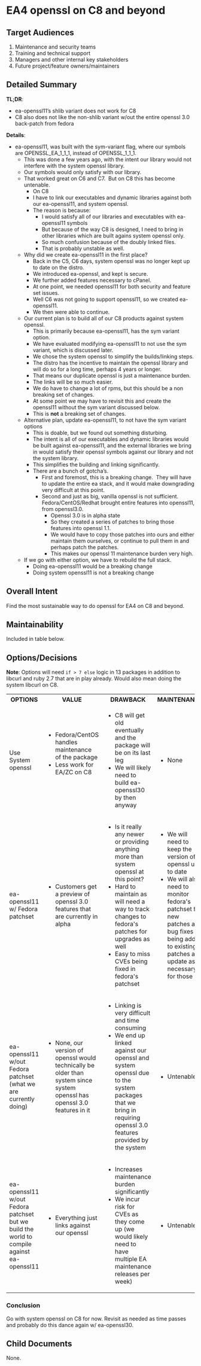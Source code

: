 # EA4 openssl on C8 and beyond

## Target Audiences

1. Maintenance and security teams
2. Training and technical support
3. Managers and other internal key stakeholders
4. Future project/feature owners/maintainers

## Detailed Summary

**TL;DR**:

* ea-openssl11’s shlib variant does not work for C8
* C8 also does not like the non-shlib variant w/out the entire openssl 3.0 back-patch from fedora

**Details**:

*   ea-openssl11, was built with the sym-variant flag, where our symbols are OPENSSL\_EA\_1\_1\_1, instead of OPENSSL\_1\_1\_1.
    *   This was done a few years ago, with the intent our library would not interfere with the system openssl library.
    *   Our symbols would only satisfy with our library.
    *   That worked great on C6 and C7.  But on C8 this has become untenable.
        *   On C8
        *   I have to link our executables and dynamic libraries against both our ea-openssl11, and system openssl.
        *   The reason is because:
            *   I would satisfy all of our libraries and executables with ea-openssl11 symbols
            *   But because of the way C8 is designed, I need to bring in other libraries which are built agains system openssl only.
            *   So much confusion because of the doubly linked files.
            *   That is probably unstable as well.
    *   Why did we create ea-openssl11 in the first place?
        *   Back in the C5, C6 days, system openssl was no longer kept up to date on the distro.
        *   We introduced ea-openssl, and kept is secure.
        *   We further added features necessary to cPanel.
        *   At one point, we needed openssl11 for both security and feature set issues.
        *   Well C6 was not going to support openssl11, so we created ea-openssl11.
        *   We then were able to continue.
    *   Our current plan is to build all of our C8 products against system openssl.
        *   This is primarily because ea-openssl11, has the sym variant option.
        *   We have evaluated modifying ea-openssl11 to not use the sym variant, which is discussed later.
        *   We chose the system openssl to simplify the builds/linking steps.
        *   The distro has the incentive to maintain the openssl library and will do so for a long time, perhaps 4 years or longer.
        *   That means our duplicate openssl is just a maintenance burden.
        *   The links will be so much easier.
        *   We do have to change a lot of rpms, but this should be a non breaking set of changes.
        *   At some point we may have to revisit this and create the openssl11 without the sym variant discussed below.
        *   This is **not** a breaking set of changes.
    *   Alternative plan, update ea-openssl11, to not have the sym variant options
        *   This is doable, but we found out something disturbing.
        *   The intent is all of our executables and dynamic libraries would be built against ea-openssl11, and the external libraries we bring in would satisfy their openssl symbols against our library and not the system library.
        *   This simplifies the building and linking significantly.
        *   There are a bunch of gotcha’s.
            *   First and foremost, this is a breaking change.  They will have to update the entire ea stack, and it would make downgrading very difficult at this point.
            *   Second and just as big, vanilla openssl is not sufficient.  Fedora/CentOS/Redhat brought entire features into openssl11, from openssl3.0.
                *   Openssl 3.0 is in alpha state
                *   So they created a series of patches to bring those features into openssl 1.1.
                *   We would have to copy those patches into ours and either maintain them ourselves, or continue to pull them in and perhaps patch the patches.
                *   This makes our openssl 11 maintenance burden very high.
    *   If we go with either option, we have to rebuild the full stack.
        *   Doing ea-openssl11 would be a breaking change
        *   Doing system openssl11 is not a breaking change

## Overall Intent

Find the most sustainable way to do openssl for EA4 on C8 and beyond.

## Maintainability

Included in table below.

## Options/Decisions

**Note**: Options will need `if > 7 else` logic in 13 packages in addition to libcurl and ruby 2.7 that are in play already. Would also mean doing the system libcurl on C8.

<!-- from wiki’s “View Storage Format” -->
<table><colgroup><col /><col /><col /><col /><col /></colgroup>
<tbody>
<tr>
<th>OPTIONS</th>
<th>VALUE</th>
<th>DRAWBACK</th>
<th>MAINTENANCE</th>
<th>DECISION</th></tr>
<tr>
<td>Use System openssl</td>
<td>
<ul>
<li>Fedora/CentOS handles maintenance of the package</li>
<li>Less work for EA/ZC on C8</li></ul>
<p><br /></p></td>
<td>
<ul>
<li>C8 will get old eventually and the package will be on its last leg</li>
<li>We will likely need to build ea-openssl30 by then anyway</li></ul></td>
<td>
<ul>
<li>None</li></ul></td>
<td>
<ul>
<li>At this time, we think this is the way to go</li></ul></td></tr>
<tr>
<td>ea-openssl11 w/ Fedora patchset</td>
<td>
<ul>
<li>Customers get a preview of openssl 3.0 features that are currently in alpha</li></ul></td>
<td>
<ul>
<li>Is it really any newer or providing anything more than system openssl at this point?</li>
<li>Hard to maintain as will need a way to track changes to fedora's patches for upgrades as well</li>
<li>Easy to miss CVEs being fixed in fedora's patchset</li></ul></td>
<td>
<ul>
<li>We will need to keep the version of openssl up to date</li>
<li>We will also need to monitor fedora's patchset for new patches and bug fixes being added to existing patches and update as necessary for those</li></ul></td>
<td>
<ul>
<li>Not doing this as it increasing risk without providing enough value</li></ul></td></tr>
<tr>
<td colspan="1">ea-openssl11 w/out Fedora patchset (what we are currently doing)</td>
<td colspan="1">
<ul>
<li>None, our version of openssl would technically be older than system since system openssl has openssl 3.0 features in it</li></ul></td>
<td colspan="1">
<ul>
<li>Linking is very difficult and time consuming</li>
<li>We end up linked against our openssl and system openssl due to the system packages that we bring in requiring openssl 3.0 features provided by the system</li></ul></td>
<td colspan="1">
<ul>
<li>Untenable</li></ul></td>
<td colspan="1">
<ul>
<li>No, just no</li></ul></td></tr>
<tr>
<td colspan="1">ea-openssl11 w/out Fedora patchset but we build the world to compile against ea-openssl11</td>
<td colspan="1">
<ul>
<li>Everything just links against our openssl</li></ul></td>
<td colspan="1">
<ul>
<li>Increases maintenance burden significantly</li>
<li>We incur risk for CVEs as they come up (we would likely need to have multiple EA maintenance releases per week)</li></ul></td>
<td colspan="1">
<ul>
<li>Untenable</li></ul></td>
<td colspan="1">
<ul>
<li>Do we really want to become cPanel OS?</li></ul></td></tr></tbody></table>

### Conclusion

Go with system openssl on C8 for now. Revisit as needed as time passes and probably do this dance again w/ ea-openssl30.

## Child Documents

None.

